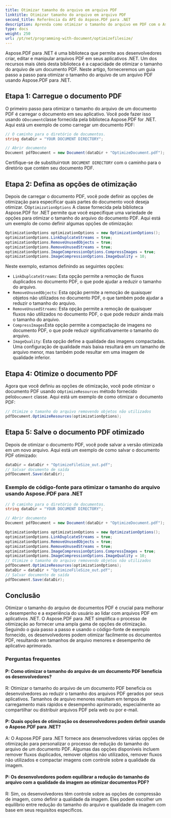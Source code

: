 ```yaml
---
title: Otimizar tamanho do arquivo em arquivo PDF
linktitle: Otimizar tamanho do arquivo em arquivo PDF
second_title: Referência da API do Aspose.PDF para .NET
description: Aprenda como otimizar o tamanho do arquivo em PDF com o Aspose.PDF para .NET usando este guia passo a passo.
type: docs
weight: 250
url: /pt/net/programming-with-document/optimizefilesize/
---
```

Aspose.PDF para .NET é uma biblioteca que permite aos desenvolvedores criar, editar e manipular arquivos PDF em seus aplicativos .NET. Um dos recursos mais úteis desta biblioteca é a capacidade de otimizar o tamanho do arquivo de um documento PDF. Neste artigo, forneceremos um guia passo a passo para otimizar o tamanho do arquivo de um arquivo PDF usando Aspose.PDF para .NET.

## Etapa 1: Carregue o documento PDF

 O primeiro passo para otimizar o tamanho do arquivo de um documento PDF é carregar o documento em seu aplicativo. Você pode fazer isso usando o`Document`classe fornecida pela biblioteca Aspose.PDF for .NET. Aqui está um exemplo de como carregar um documento PDF:

```csharp
// O caminho para o diretório de documentos.
string dataDir = "YOUR DOCUMENT DIRECTORY";

// Abrir documento
Document pdfDocument = new Document(dataDir + "OptimizeDocument.pdf");
```

 Certifique-se de substituir`YOUR DOCUMENT DIRECTORY` com o caminho para o diretório que contém seu documento PDF.

## Etapa 2: Defina as opções de otimização

 Depois de carregar o documento PDF, você pode definir as opções de otimização para especificar quais partes do documento você deseja otimizar. O`OptimizationOptions` A classe fornecida pela biblioteca Aspose.PDF for .NET permite que você especifique uma variedade de opções para otimizar o tamanho do arquivo do documento PDF. Aqui está um exemplo de como definir algumas opções de otimização:

```csharp
OptimizationOptions optimizationOptions = new OptimizationOptions();
optimizationOptions.LinkDuplcateStreams = true;
optimizationOptions.RemoveUnusedObjects = true;
optimizationOptions.RemoveUnusedStreams = true;
optimizationOptions.ImageCompressionOptions.CompressImages = true;
optimizationOptions.ImageCompressionOptions.ImageQuality = 10;
```

Neste exemplo, estamos definindo as seguintes opções:
- `LinkDuplcateStreams`: Esta opção permite a remoção de fluxos duplicados no documento PDF, o que pode ajudar a reduzir o tamanho do arquivo.
- `RemoveUnusedObjects`: Esta opção permite a remoção de quaisquer objetos não utilizados no documento PDF, o que também pode ajudar a reduzir o tamanho do arquivo.
- `RemoveUnusedStreams`: Esta opção permite a remoção de quaisquer fluxos não utilizados no documento PDF, o que pode reduzir ainda mais o tamanho do arquivo.
- `CompressImages`Esta opção permite a compactação de imagens no documento PDF, o que pode reduzir significativamente o tamanho do arquivo.
- `ImageQuality`: Esta opção define a qualidade das imagens compactadas. Uma configuração de qualidade mais baixa resultará em um tamanho de arquivo menor, mas também pode resultar em uma imagem de qualidade inferior.

## Etapa 4: Otimize o documento PDF

 Agora que você definiu as opções de otimização, você pode otimizar o documento PDF usando o`OptimizeResources` método fornecido pelo`Document` classe. Aqui está um exemplo de como otimizar o documento PDF:

```csharp
// Otimize o tamanho do arquivo removendo objetos não utilizados
pdfDocument.OptimizeResources(optimizationOptions);
```

## Etapa 5: Salve o documento PDF otimizado

Depois de otimizar o documento PDF, você pode salvar a versão otimizada em um novo arquivo. Aqui está um exemplo de como salvar o documento PDF otimizado:

```csharp
dataDir = dataDir + "OptimizeFileSize_out.pdf";
// Salvar documento de saída
pdfDocument.Save(dataDir);
```

### Exemplo de código-fonte para otimizar o tamanho do arquivo usando Aspose.PDF para .NET

```csharp
// O caminho para o diretório de documentos.
string dataDir = "YOUR DOCUMENT DIRECTORY";

// Abrir documento
Document pdfDocument = new Document(dataDir + "OptimizeDocument.pdf");

OptimizationOptions optimizationOptions = new OptimizationOptions();
optimizationOptions.LinkDuplcateStreams = true;
optimizationOptions.RemoveUnusedObjects = true;
optimizationOptions.RemoveUnusedStreams = true;
optimizationOptions.ImageCompressionOptions.CompressImages = true;
optimizationOptions.ImageCompressionOptions.ImageQuality = 10;
// Otimize o tamanho do arquivo removendo objetos não utilizados
pdfDocument.OptimizeResources(optimizationOptions);
dataDir = dataDir + "OptimizeFileSize_out.pdf";
// Salvar documento de saída
pdfDocument.Save(dataDir);
```

## Conclusão

Otimizar o tamanho do arquivo de documentos PDF é crucial para melhorar o desempenho e a experiência do usuário ao lidar com arquivos PDF em aplicativos .NET. O Aspose.PDF para .NET simplifica o processo de otimização ao fornecer uma ampla gama de opções de otimização. Seguindo o guia passo a passo e usando o código-fonte de exemplo fornecido, os desenvolvedores podem otimizar facilmente os documentos PDF, resultando em tamanhos de arquivo menores e desempenho de aplicativo aprimorado.

### Perguntas frequentes

#### P: Como otimizar o tamanho do arquivo de um documento PDF beneficia os desenvolvedores?

R: Otimizar o tamanho do arquivo de um documento PDF beneficia os desenvolvedores ao reduzir o tamanho dos arquivos PDF gerados por seus aplicativos. Tamanhos de arquivo menores resultam em tempos de carregamento mais rápidos e desempenho aprimorado, especialmente ao compartilhar ou distribuir arquivos PDF pela web ou por e-mail.

#### P: Quais opções de otimização os desenvolvedores podem definir usando o Aspose.PDF para .NET?

A: O Aspose.PDF para .NET fornece aos desenvolvedores várias opções de otimização para personalizar o processo de redução do tamanho do arquivo de um documento PDF. Algumas das opções disponíveis incluem remover fluxos duplicados, remover objetos não utilizados, remover fluxos não utilizados e compactar imagens com controle sobre a qualidade da imagem.

#### P: Os desenvolvedores podem equilibrar a redução do tamanho do arquivo com a qualidade da imagem ao otimizar documentos PDF?

R: Sim, os desenvolvedores têm controle sobre as opções de compressão de imagem, como definir a qualidade da imagem. Eles podem escolher um equilíbrio entre redução do tamanho do arquivo e qualidade da imagem com base em seus requisitos específicos.